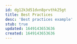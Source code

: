 ```yaml
---
id: dg12k3d51dvn8prvthk25gt
title: Best Practices
desc: 'Best practices example'
stub: true
updated: 1649143653636
created: 1649143653636
---
```

